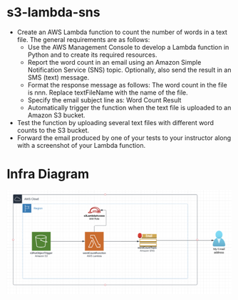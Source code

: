 # s3-lambda-sns

* Create an AWS Lambda function to count the number of words in a text file. The general
   requirements are as follows:
  * Use the AWS Management Console to develop a Lambda function in Python and to create
    its required resources.
  * Report the word count in an email using an Amazon Simple Notification Service (SNS)
    topic. Optionally, also send the result in an SMS (text) message.
  * Format the response message as follows:
  The word count in the file <textFileName> is nnn.
 Replace textFileName with the name of the file.
  * Specify the email subject line as: Word Count Result
  * Automatically trigger the function when the text file is uploaded to an Amazon S3 bucket.
 * Test the function by uploading several text files with different word counts to the S3 bucket.
 * Forward the email produced by one of your tests to your instructor along with a screenshot of your
   Lambda function.

# Infra Diagram
![s3-lambda-sns](./s3-lambda-sns.png)
